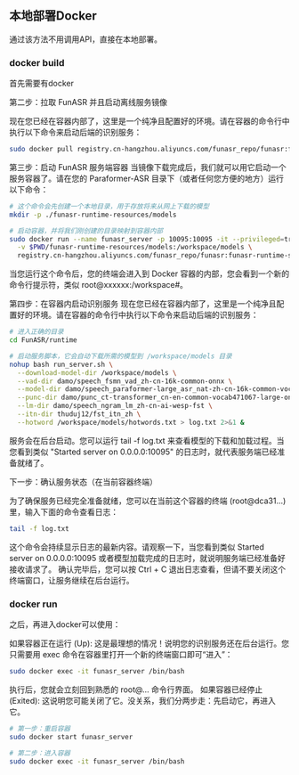 ## 本地部署Docker

通过该方法不用调用API，直接在本地部署。

### docker build

首先需要有docker

第二步：拉取 FunASR 并且启动离线服务镜像

现在您已经在容器内部了，这里是一个纯净且配置好的环境。请在容器的命令行中执行以下命令来启动后端的识别服务：

```bash
sudo docker pull registry.cn-hangzhou.aliyuncs.com/funasr_repo/funasr:funasr-runtime-sdk-cpu-0.4.5
```

第三步：启动 FunASR 服务端容器
当镜像下载完成后，我们就可以用它启动一个服务容器了。请在您的 Paraformer-ASR 目录下（或者任何您方便的地方）运行以下命令：

```bash
# 这个命令会先创建一个本地目录，用于存放将来从网上下载的模型
mkdir -p ./funasr-runtime-resources/models

# 启动容器，并将我们刚创建的目录映射到容器内部
sudo docker run --name funasr_server -p 10095:10095 -it --privileged=true \
  -v $PWD/funasr-runtime-resources/models:/workspace/models \
  registry.cn-hangzhou.aliyuncs.com/funasr_repo/funasr:funasr-runtime-sdk-cpu-0.4.5

```

当您运行这个命令后，您的终端会进入到 Docker 容器的内部，您会看到一个新的命令行提示符，类似 root@xxxxxx:/workspace#。

第四步：在容器内启动识别服务
现在您已经在容器内部了，这里是一个纯净且配置好的环境。请在容器的命令行中执行以下命令来启动后端的识别服务：

```bash
# 进入正确的目录
cd FunASR/runtime

# 启动服务脚本，它会自动下载所需的模型到 /workspace/models 目录
nohup bash run_server.sh \
  --download-model-dir /workspace/models \
  --vad-dir damo/speech_fsmn_vad_zh-cn-16k-common-onnx \
  --model-dir damo/speech_paraformer-large_asr_nat-zh-cn-16k-common-vocab8404-onnx  \
  --punc-dir damo/punc_ct-transformer_cn-en-common-vocab471067-large-onnx \
  --lm-dir damo/speech_ngram_lm_zh-cn-ai-wesp-fst \
  --itn-dir thuduj12/fst_itn_zh \
  --hotword /workspace/models/hotwords.txt > log.txt 2>&1 &
```

服务会在后台启动。您可以运行 tail -f log.txt 来查看模型的下载和加载过程。当您看到类似 "Started server on 0.0.0.0:10095" 的日志时，就代表服务端已经准备就绪了。

下一步：确认服务状态（在当前容器终端）

为了确保服务已经完全准备就绪，您可以在当前这个容器的终端 (root@dca31...) 里，输入下面的命令查看日志：
```bash
tail -f log.txt
```

这个命令会持续显示日志的最新内容。请观察一下，当您看到类似 Started server on 0.0.0.0:10095 或者模型加载完成的日志时，就说明服务端已经准备好接收请求了。
确认完毕后，您可以按 Ctrl + C 退出日志查看，但请不要关闭这个终端窗口，让服务继续在后台运行。

### docker run

之后，再进入docker可以使用：

如果容器正在运行 (Up): 这是最理想的情况！说明您的识别服务还在后台运行。您只需要用 exec 命令在容器里打开一个新的终端窗口即可“进入”：
```bash
sudo docker exec -it funasr_server /bin/bash
```
执行后，您就会立刻回到熟悉的 root@... 命令行界面。
如果容器已经停止 (Exited): 这说明您可能关闭了它。没关系，我们分两步走：先启动它，再进入它。
```bash
# 第一步：重启容器
sudo docker start funasr_server

# 第二步：进入容器
sudo docker exec -it funasr_server /bin/bash
```
